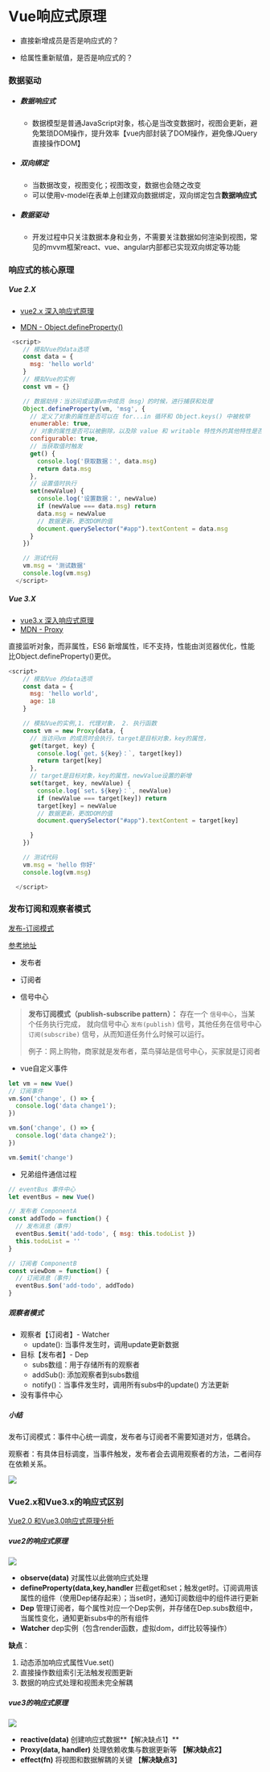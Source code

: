 # Vue响应式原理

- 直接新增成员是否是响应式的？

- 给属性重新赋值，是否是响应式的？

### 数据驱动

- ##### 数据响应式

  - 数据模型是普通JavaScript对象，核心是当改变数据时，视图会更新，避免繁琐DOM操作，提升效率【vue内部封装了DOM操作，避免像JQuery直接操作DOM】

- ##### 双向绑定

  - 当数据改变，视图变化；视图改变，数据也会随之改变
  - 可以使用v-model在表单上创建双向数据绑定，双向绑定包含**数据响应式**

- ##### 数据驱动

  - 开发过程中只关注数据本身和业务，不需要关注数据如何渲染到视图，常见的mvvm框架react、vue、angular内部都已实现双向绑定等功能
  
### 响应式的核心原理

#####  Vue 2.X

 - [vue2.x 深入响应式原理](https://cn.vuejs.org/v2/guide/reactivity.html)

 - [MDN - Object.defineProperty() ](https://developer.mozilla.org/zh-CN/docs/Web/JavaScript/Reference/Global_Objects/Object/defineProperty)

```javascript
 <script>
    // 模拟Vue的data选项
    const data = {
      msg: 'hello world'
    }
    // 模拟Vue的实例
    const vm = {}

    // 数据劫持：当访问或设置vm中成员（msg）的时候，进行捕获和处理
    Object.defineProperty(vm, 'msg', {
      // 定义了对象的属性是否可以在 for...in 循环和 Object.keys() 中被枚举
      enumerable: true, 
      // 对象的属性是否可以被删除，以及除 value 和 writable 特性外的其他特性是否可以被修改
      configurable: true,       
      // 当获取值时触发
      get() {
        console.log('获取数据：', data.msg)
        return data.msg
      },
      // 设置值时执行
      set(newValue) {
        console.log('设置数据：', newValue)
        if (newValue === data.msg) return
        data.msg = newValue
        // 数据更新，更改DOM的值
        document.querySelector("#app").textContent = data.msg
      }
    })

    // 测试代码
    vm.msg = '测试数据'
    console.log(vm.msg)
  </script>
```

##### Vue 3.X

 - [vue3.x 深入响应式原理](https://vue-docs-next-zh-cn.netlify.app/guide/reactivity.html)
 - [MDN - Proxy](https://developer.mozilla.org/en-US/docs/Web/JavaScript/Reference/Global_Objects/Proxy)

直接监听对象，而非属性，ES6 新增属性，IE不支持，性能由浏览器优化，性能比Object.defineProperty()更优。

```js
<script>
    // 模拟Vue 的data选项
    const data = {
      msg: 'hello world',
      age: 18
    }

    // 模拟Vue的实例,1. 代理对象， 2. 执行函数
    const vm = new Proxy(data, {
      // 当访问vm 的成员时会执行，target是目标对象，key的属性，
      get(target, key) {
        console.log(`get，${key}：`, target[key])
        return target[key]
      },
      // target是目标对象，key的属性，newValue设置的新增
      set(target, key, newValue) {
        console.log(`set，${key}：`, newValue)
        if (newValue === target[key]) return
        target[key] = newValue
        // 数据更新，更改DOM的值
        document.querySelector("#app").textContent = target[key]

      }
    })

    // 测试代码
    vm.msg = 'hello 你好'
    console.log(vm.msg)

  </script>
```

### 发布订阅和观察者模式

[发布-订阅模式](https://www.jianshu.com/p/c1be274d94cb)

[参考地址](https://www.jianshu.com/p/2571d170191e)

- 发布者

- 订阅者

- 信号中心

>**发布订阅模式（publish-subscribe pattern）：** 存在一个 ```信号中心```，当某个任务执行完成， 就向信号中心 ```发布(publish)``` 信号，其他任务在信号中心 ```订阅(subscribe)```  信号，从而知道任务什么时候可以运行。
>
>例子：网上购物，商家就是发布者，菜鸟驿站是信号中心，买家就是订阅者

- vue自定义事件

```js
let vm = new Vue()
// 订阅事件
vm.$on('change', () => {
  console.log('data change1');
})

vm.$on('change', () => {
  console.log('data change2');
})

vm.$emit('change')
```

- 兄弟组件通信过程

```js
// eventBus 事件中心
let eventBus = new Vue()

// 发布者 ComponentA
const addTodo = function() {
  // 发布消息（事件）
  eventBus.$emit('add-todo', { msg: this.todoList })
  this.todoList = ''
}

// 订阅者 ComponentB
const viewDom = function() {
  // 订阅消息（事件）
  eventBus.$on('add-todo', addTodo)
}
```

##### 观察者模式

- 观察者【订阅者】- Watcher
  - update(): 当事件发生时，调用update更新数据
- 目标【发布者】- Dep
  - subs数组：用于存储所有的观察者
  - addSub(): 添加观察者到subs数组
  - notify()：当事件发生时，调用所有subs中的update() 方法更新
- 没有事件中心


##### 小结

发布订阅模式：事件中心统一调度，发布者与订阅者不需要知道对方，低耦合。

观察者：有具体目标调度，当事件触发，发布者会去调用观察者的方法，二者间存在依赖关系。

![](.\image\发布定于和观察者.png)







### Vue2.x和Vue3.x的响应式区别

[Vue2.0 和Vue3.0响应式原理分析](https://www.jianshu.com/p/d137fbdc06ff)

##### vue2的响应式原理

![](.\image\vue2的响应式过程.png)

- **observe(data)**  对属性以此做响应式处理
- **defineProperty(data,key,handler**  拦截get和set；触发get时。订阅调用该属性的组件（使用Dep储存起来）；当set时，通知订阅数组中的组件进行更新
- **Dep**  管理订阅者，每个属性对应一个Dep实例，并存储在Dep.subs数组中，当属性变化，通知更新subs中的所有组件
- **Watcher**    dep实例（包含render函数，虚拟dom，diff比较等操作）

**缺点**：

1. 动态添加响应式属性Vue.set()
2. 直接操作数组索引无法触发视图更新
3. 数据的响应式处理和视图未完全解耦

##### vue3的响应式原理

![](.\image\vue3响应式过程.png)

- **reactive(data)** 创建响应式数据**【解决缺点1】**
- **Proxy(data, handler)** 处理依赖收集与数据更新等 **【解决缺点2】**
- **effect(fn)** 将视图和数据解耦的关键  【**解决缺点3**】




